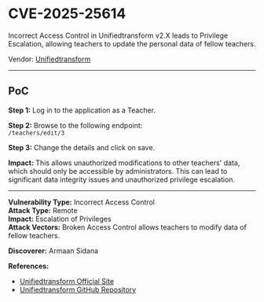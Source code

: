 # CVE-2025-25614

Incorrect Access Control in Unifiedtransform v2.X leads to Privilege Escalation, allowing teachers to update the personal data of fellow teachers.  

Vendor: [Unifiedtransform](https://github.com/changeweb/Unifiedtransform)  

---

## PoC

**Step 1:** Log in to the application as a Teacher.  

**Step 2:** Browse to the following endpoint:  
`/teachers/edit/3`

**Step 3:** Change the details and click on save.  

**Impact:** This allows unauthorized modifications to other teachers' data, which should only be accessible by administrators. This can lead to significant data integrity issues and unauthorized privilege escalation.  

---

**Vulnerability Type:** Incorrect Access Control  
**Attack Type:** Remote  
**Impact:** Escalation of Privileges  
**Attack Vectors:** Broken Access Control allows teachers to modify data of fellow teachers.  

**Discoverer:** Armaan Sidana  

**References:**  
- [Unifiedtransform Official Site](http://unifiedtransform.com)  
- [Unifiedtransform GitHub Repository](https://github.com/changeweb/Unifiedtransform)  
